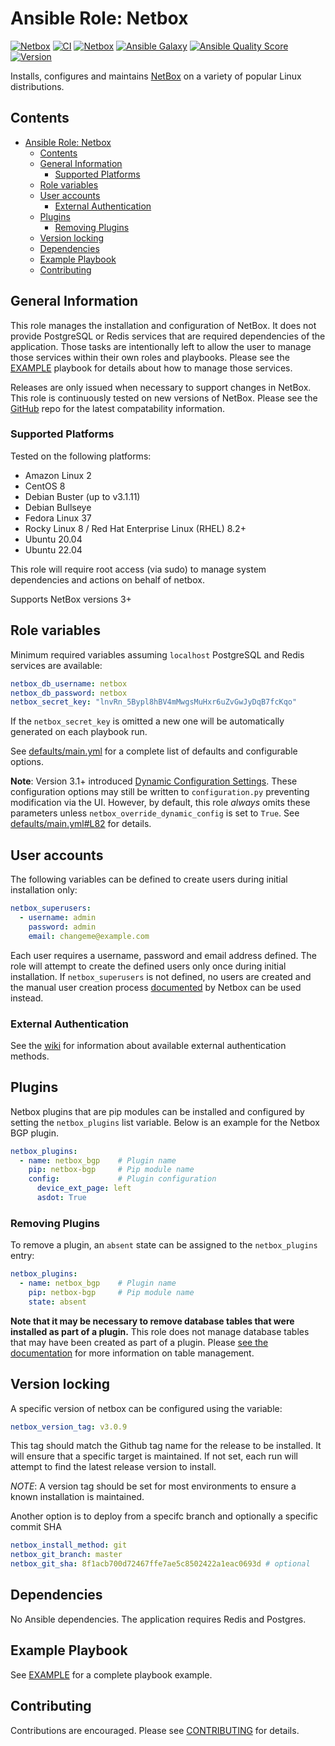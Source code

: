 # Ansible Role: Netbox

[![Netbox](
https://img.shields.io/badge/Netbox-v3.4.9-blue)](https://github.com/netbox-community/netbox)
[![CI](https://github.com/jvoss/ansible-role-netbox/actions/workflows/ci.yml/badge.svg?branch=main)](https://github.com/jvoss/ansible-role-netbox/actions/workflows/ci.yml)
[![Netbox](https://github.com/jvoss/ansible-role-netbox/actions/workflows/netbox.yml/badge.svg)](https://github.com/jvoss/ansible-role-netbox/actions/workflows/netbox.yml)
[![Ansible Galaxy](https://img.shields.io/badge/galaxy-jvoss.netbox-blue.svg)](https://galaxy.ansible.com/jvoss/netbox)
[![Ansible Quality Score](https://img.shields.io/ansible/quality/56786?color=blue)](https://galaxy.ansible.com/jvoss/netbox)
[![Version](https://img.shields.io/github/release/jvoss/ansible-role-netbox.svg)](https://github.com/jvoss/ansible-role-netbox/releases/)

Installs, configures and maintains [NetBox](https://github.com/netbox-community/netbox)
on a variety of popular Linux distributions.

## Contents
- [Ansible Role: Netbox](#ansible-role-netbox)
  - [Contents](#contents)
  - [General Information](#general-information)
    - [Supported Platforms](#supported-platforms)
  - [Role variables](#role-variables)
  - [User accounts](#user-accounts)
    - [External Authentication](#external-authentication)
  - [Plugins](#plugins)
    - [Removing Plugins](#removing-plugins)
  - [Version locking](#version-locking)
  - [Dependencies](#dependencies)
  - [Example Playbook](#example-playbook)
  - [Contributing](#contributing)

## General Information

This role manages the installation and configuration of NetBox. It
does not provide PostgreSQL or Redis services that are required dependencies
of the application. Those tasks are intentionally left to allow the user to 
manage those services within their own roles and playbooks. Please see the 
[EXAMPLE](EXAMPLE.md) playbook for details about how to manage those services.

Releases are only issued when necessary to support changes in NetBox. This role 
is continuously tested on new versions of NetBox. Please see the 
[GitHub](https://github.com/jvoss/ansible-role-netbox) repo for the latest
compatability information.

### Supported Platforms

Tested on the following platforms:
* Amazon Linux 2
* CentOS 8
* Debian Buster (up to v3.1.11)
* Debian Bullseye
* Fedora Linux 37
* Rocky Linux 8 / Red Hat Enterprise Linux (RHEL) 8.2+
* Ubuntu 20.04
* Ubuntu 22.04

This role will require root access (via sudo) to manage system dependencies and actions
on behalf of netbox.

Supports NetBox versions 3+

## Role variables

Minimum required variables assuming `localhost` PostgreSQL and Redis services
are available:

```yaml
netbox_db_username: netbox
netbox_db_password: netbox
netbox_secret_key: "lnvRn_5Bypl8hBV4mMwgsMuHxr6uZvGwJyDqB7fcKqo"
```

If the `netbox_secret_key` is omitted a new one will be automatically generated
on each playbook run.

See [defaults/main.yml](defaults/main.yml) for a complete list of defaults and 
configurable options.

**Note**: Version 3.1+ introduced
[Dynamic Configuration Settings](https://netbox.readthedocs.io/en/stable/configuration/dynamic-settings/).
These configuration options may still be written to `configuration.py` preventing
modification via the UI. However, by default, this role *always* omits these
parameters unless `netbox_override_dynamic_config` is set to `True`. See 
[defaults/main.yml#L82](defaults/main.yml#L82) for details.

## User accounts

The following variables can be defined to create users during initial
installation only:

```yaml
netbox_superusers:
  - username: admin
    password: admin
    email: changeme@example.com
```

Each user requires a username, password and email address defined. The role will
attempt to create the defined users only once during initial installation. If 
`netbox_superusers` is not defined, no users are created and the manual user
creation process [documented](https://netbox.readthedocs.io/en/stable/installation/3-netbox/#create-a-super-user)
by Netbox can be used instead.

### External Authentication
See the [wiki](https://github.com/jvoss/ansible-role-netbox/wiki) for
information about available external authentication methods.

## Plugins 

Netbox plugins that are pip modules can be installed and configured by setting
the `netbox_plugins` list variable. Below is an example for the Netbox BGP
plugin.

```yaml
netbox_plugins:
  - name: netbox_bgp    # Plugin name
    pip: netbox-bgp     # Pip module name
    config:             # Plugin configuration
      device_ext_page: left
      asdot: True
```

### Removing Plugins
To remove a plugin, an `absent` state can be assigned to the `netbox_plugins`
entry:

```yaml
netbox_plugins:
  - name: netbox_bgp    # Plugin name
    pip: netbox-bgp     # Pip module name
    state: absent
```

**Note that it may be necessary to remove database tables that were installed
as part of a plugin.** This role does not manage database tables that may have
been created as part of a plugin. Please
[see the documentation](https://docs.netbox.dev/en/stable/plugins/#drop-database-tables)
for more information on table management.

## Version locking

A specific version of netbox can be configured using the variable:

```yaml
netbox_version_tag: v3.0.9
```

This tag should match the Github tag name for the release to be installed.
It will ensure that a specific target is maintained. If not set, each run will
attempt to find the latest release version to install.

*NOTE*: A version tag should be set for most environments to ensure a known
installation is maintained.

Another option is to deploy from a specifc branch and optionally a specific commit SHA

```yaml
netbox_install_method: git
netbox_git_branch: master
netbox_git_sha: 8f1acb700d72467ffe7ae5c8502422a1eac0693d # optional
```

## Dependencies

No Ansible dependencies. The application requires Redis and Postgres.

## Example Playbook

See [EXAMPLE](EXAMPLE.md) for a complete playbook example.

## Contributing

Contributions are encouraged. Please see [CONTRIBUTING](CONTRIBUTING.md) for
details.
